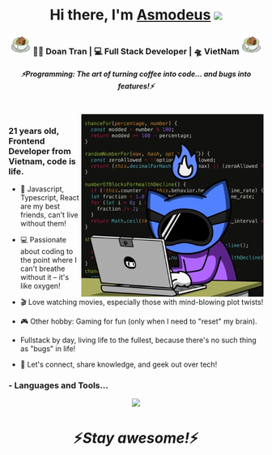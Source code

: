 <div align="center">
   <h1>Hi there, I'm <a href="https://portfolio-viet-doans-projects.vercel.app">Asmodeus</a> <img src="https://media.giphy.com/media/hvRJCLFzcasrR4ia7z/giphy.gif" width="25px"> </h1>
</div>

<div align="center">
    <h3>
        <img width="40" alt="GIF" src="https://raw.githubusercontent.com/Gressi-177/Gressi-177/refs/heads/main/relaxing.webp" />
        👩‍💻 Doan Tran | 💻 Full Stack Developer | 🛸 VietNam 
        <img width="40" alt="GIF" src="https://raw.githubusercontent.com/Gressi-177/Gressi-177/refs/heads/main/relaxing.webp" />
    </h3>
</div>

<h5 align="center">
   <i>⚡️Programming: The art of turning coffee into code... and bugs into features!⚡️</i>
</h5>
 
<br />
<img align="right" width="360px" alt="GIF" src="https://raw.githubusercontent.com/Gressi-177/Gressi-177/refs/heads/main/giphy.webp" />
<p align="center">
  <h3> 21 years old, Frontend Developer from Vietnam, code is life.</h3>
</p>

- 🥀 Javascript, Typescript, React are my best friends, can't live without them!

- 💻 Passionate about coding to the point where I can't breathe without it – it's like oxygen!

- 🎬 Love watching movies, especially those with mind-blowing plot twists!

- 🎮 Other hobby: Gaming for fun (only when I need to "reset" my brain).

- Fullstack by day, living life to the fullest, because there's no such thing as "bugs" in life!

- 💬 Let's connect, share knowledge, and geek out over tech!

### - Languages and Tools...

<p align="center">
  <a href="https://skillicons.dev">
    <img src="https://skillicons.dev/icons?i=js,ts,nextjs,react,tailwind" />
  </a>
</p>


<h1 align='center'>⚡️<i>Stay awesome!</i>⚡️</h1>
